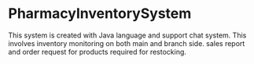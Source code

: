 # PharmacyInventorySystem

This system is created with Java language and support chat system.
This involves inventory monitoring on both main and branch side.
sales report and order request for products required for restocking.
